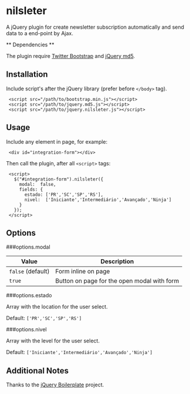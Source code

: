 # nilsleter
A jQuery plugin for create newsletter subscription automatically and send data to a end-point by Ajax.

** Dependencies **

The plugin require [Twitter Bootstrap](https://github.com/twbs/bootstrap) and [jQuery md5](https://gist.github.com/thanashyam/2309671).

## Installation
Include script's after the jQuery library (prefer before `</body>` tag).

```
 <script src="/path/to/bootstrap.min.js"></script>
 <script src="/path/to/jquery.md5.js"></script>
 <script src="/path/to/jquery.nilsleter.js"></script>
```

## Usage
Include any element in page, for example:

```
 <div id="integration-form"></div>
```

Then call the plugin, after all `<script>` tags:

```
 <script>
   $("#integration-form").nilsleter({
     modal:  false,
     fields: { 
       estado: ['PR','SC','SP','RS'], 
       nivel:  ['Iniciante','Intermediário','Avançado','Ninja']
     }
   });
 </script>
```

## Options

###options.modal

| Value        | Description           |
| ------------- |-------------|
| `false` (default)     | Form inline on page      |
| `true`      | Button on page for the open modal with form |

###options.estado

Array with the location for the user select.

Default: `['PR','SC','SP','RS']`

###options.nivel

Array with the level for the user select.

Default: `['Iniciante','Intermediário','Avançado','Ninja']`

## Additional Notes

Thanks to the [jQuery Boilerplate](https://github.com/jquery-boilerplate/jquery-boilerplate) project.



